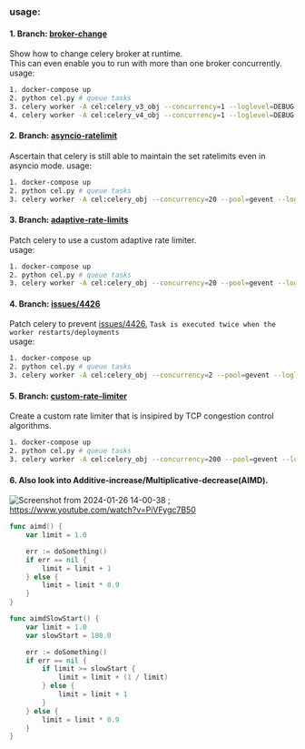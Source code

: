 ### usage:


#### 1. Branch: [broker-change](https://github.com/komuw/celery_experiments/tree/broker-change)   
Show how to change celery broker at runtime.    
This can even enable you to run with more than one broker concurrently.
usage:  
```bash
1. docker-compose up
2. python cel.py # queue tasks
3. celery worker -A cel:celery_v3_obj --concurrency=1 --loglevel=DEBUG # run workers
4. celery worker -A cel:celery_v4_obj --concurrency=1 --loglevel=DEBUG
```         


#### 2. Branch: [asyncio-ratelimit](https://github.com/komuw/celery_experiments/tree/asyncio-ratelimit)  
Ascertain that celery is still able to maintain the set ratelimits even in asyncio mode.
usage:  
```bash
1. docker-compose up
2. python cel.py # queue tasks
3. celery worker -A cel:celery_obj --concurrency=20 --pool=gevent --loglevel=DEBUG # run workers
```        


#### 3. Branch: [adaptive-rate-limits](https://github.com/komuw/celery_experiments/tree/adaptive-rate-limits)  
Patch celery to use a custom adaptive rate limiter.  
usage:  
```bash
1. docker-compose up
2. python cel.py # queue tasks
3. celery worker -A cel:celery_obj --concurrency=20 --pool=gevent --loglevel=DEBUG # run workers
```      


#### 4. Branch: [issues/4426](https://github.com/komuw/celery_experiments/tree/issues/4426)  
Patch celery to prevent [issues/4426](https://github.com/celery/celery/issues/4426), `Task is executed twice when the worker restarts/deployments`  
usage:  
```bash
1. docker-compose up
2. python cel.py # queue tasks
3. celery worker -A cel:celery_obj --concurrency=2 --pool=gevent --loglevel=DEBUG # run workers
```       



#### 5. Branch: [custom-rate-limiter](https://github.com/komuw/celery_experiments/tree/custom-rate-limiter)   
Create a custom rate limiter that is insipired by TCP congestion control algorithms.
```bash
1. docker-compose up
2. python cel.py # queue tasks
3. celery worker -A cel:celery_obj --concurrency=200 --pool=gevent --loglevel=INFO # run workers
```

#### 6. Also look into Additive-increase/Multiplicative-decrease(AIMD). 
![Screenshot from 2024-01-26 14-00-38](https://github.com/komuw/celery_experiments/assets/5163857/cf5fb24a-bdb5-4bf9-8f10-95b040cb2ab9) ; 
[https://www.youtube.com/watch?v=PiVFygc7B50 ](https://youtu.be/PiVFygc7B50?t=838)
```go
func aimd() {
	var limit = 1.0

	err := doSomething()
	if err == nil {
		limit = limit + 1
	} else {
		limit = limit * 0.9
	}
}

func aimdSlowStart() {
	var limit = 1.0
	var slowStart = 100.0

	err := doSomething()
	if err == nil {
		if limit >= slowStart {
			limit = limit + (1 / limit)
		} else {
			limit = limit + 1
		}
	} else {
		limit = limit * 0.9
	}
}
```
